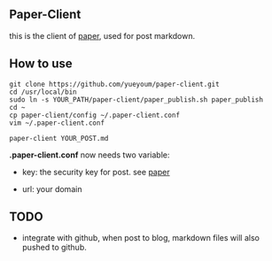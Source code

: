 ## Paper-Client

this is the client of [paper](https://github.com/yueyoum/paper),
used for post markdown.


## How to use

    git clone https://github.com/yueyoum/paper-client.git
    cd /usr/local/bin
    sudo ln -s YOUR_PATH/paper-client/paper_publish.sh paper_publish
    cd ~
    cp paper-client/config ~/.paper-client.conf
    vim ~/.paper-client.conf

    paper-client YOUR_POST.md


**.paper-client.conf** now needs two variable:

*   key: the security key for post.
    see [paper](https://github.com/yueyoum/paper)

*   url: your domain


## TODO

*   integrate with github, when post to blog,
    markdown files will also pushed to github.
